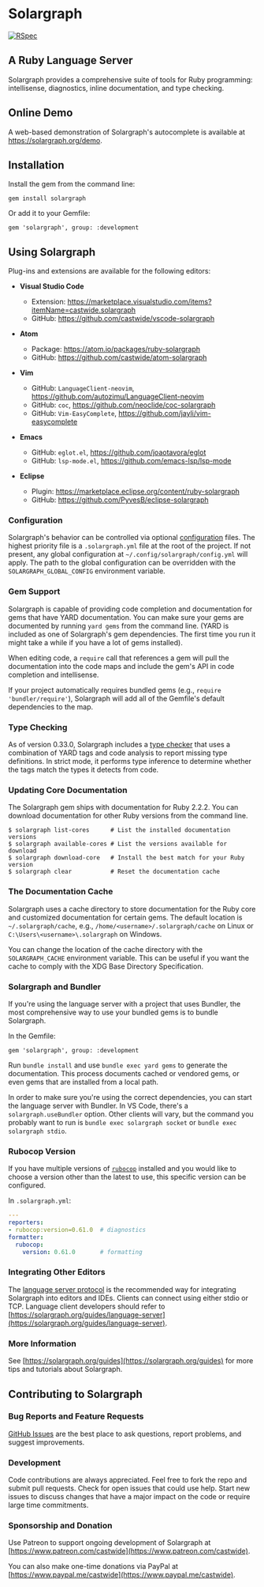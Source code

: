 # Solargraph

[![RSpec](https://github.com/castwide/solargraph/actions/workflows/rspec.yml/badge.svg)](https://github.com/castwide/solargraph/actions/workflows/rspec.yml)

## A Ruby Language Server

Solargraph provides a comprehensive suite of tools for Ruby programming: intellisense, diagnostics, inline documentation, and type checking.

## Online Demo

A web-based demonstration of Solargraph's autocomplete is available at https://solargraph.org/demo.

## Installation

Install the gem from the command line:

    gem install solargraph

Or add it to your Gemfile:

    gem 'solargraph', group: :development

## Using Solargraph

Plug-ins and extensions are available for the following editors:

* **Visual Studio Code**
    * Extension: https://marketplace.visualstudio.com/items?itemName=castwide.solargraph
    * GitHub: https://github.com/castwide/vscode-solargraph

* **Atom**
    * Package: https://atom.io/packages/ruby-solargraph
    * GitHub: https://github.com/castwide/atom-solargraph

* **Vim**
    * GitHub: `LanguageClient-neovim`, https://github.com/autozimu/LanguageClient-neovim
    * GitHub: `coc`, https://github.com/neoclide/coc-solargraph
    * GitHub: `Vim-EasyComplete`, https://github.com/jayli/vim-easycomplete

* **Emacs**
    * GitHub: `eglot.el`, https://github.com/joaotavora/eglot
    * GitHub: `lsp-mode.el`, https://github.com/emacs-lsp/lsp-mode

* **Eclipse**
    * Plugin: https://marketplace.eclipse.org/content/ruby-solargraph
    * GitHub: https://github.com/PyvesB/eclipse-solargraph

### Configuration

Solargraph's behavior can be controlled via optional [configuration](https://solargraph.org/guides/configuration) files. The highest priority file is a `.solargraph.yml` file at the root of the project. If not present, any global configuration at `~/.config/solargraph/config.yml` will apply. The path to the global configuration can be overridden with the `SOLARGRAPH_GLOBAL_CONFIG` environment variable.

### Gem Support

Solargraph is capable of providing code completion and documentation for gems that have YARD documentation. You can make sure your gems are documented by running `yard gems` from the command line. (YARD is included as one of Solargraph's gem dependencies. The first time you run it might take a while if you have a lot of gems installed).

When editing code, a `require` call that references a gem will pull the documentation into the code maps and include the gem's API in code completion and intellisense.

If your project automatically requires bundled gems (e.g., `require 'bundler/require'`), Solargraph will add all of the Gemfile's default dependencies to the map.

### Type Checking

As of version 0.33.0, Solargraph includes a [type checker](https://github.com/castwide/solargraph/issues/192) that uses a combination of YARD tags and code analysis to report missing type definitions. In strict mode, it performs type inference to determine whether the tags match the types it detects from code.

### Updating Core Documentation

The Solargraph gem ships with documentation for Ruby 2.2.2. You can download documentation for other Ruby versions from the command line.

    $ solargraph list-cores      # List the installed documentation versions
    $ solargraph available-cores # List the versions available for download
    $ solargraph download-core   # Install the best match for your Ruby version
    $ solargraph clear           # Reset the documentation cache

### The Documentation Cache

Solargraph uses a cache directory to store documentation for the Ruby core and customized documentation for certain gems. The default location is `~/.solargraph/cache`, e.g., `/home/<username>/.solargraph/cache` on Linux or `C:\Users\<username>\.solargraph` on Windows.

You can change the location of the cache directory with the `SOLARGRAPH_CACHE` environment variable. This can be useful if you want the cache to comply with the XDG Base Directory Specification.

### Solargraph and Bundler

If you're using the language server with a project that uses Bundler, the most comprehensive way to use your bundled gems is to bundle Solargraph.

In the Gemfile:

    gem 'solargraph', group: :development

Run `bundle install` and use `bundle exec yard gems` to generate the documentation. This process documents cached or vendored gems, or even gems that are installed from a local path.

In order to make sure you're using the correct dependencies, you can start the language server with Bundler. In VS Code, there's a `solargraph.useBundler` option. Other clients will vary, but the command you probably want to run is `bundle exec solargraph socket` or `bundle exec solargraph stdio`.

### Rubocop Version

If you have multiple versions of [`rubocop`](https://rubygems.org/gems/rubocop) installed and you would like to choose a version other than the latest to use, this specific version can be configured.

In `.solargraph.yml`:

```yaml
---
reporters:
- rubocop:version=0.61.0  # diagnostics
formatter:
  rubocop:
    version: 0.61.0       # formatting
```

### Integrating Other Editors

The [language server protocol](https://microsoft.github.io/language-server-protocol/specification) is the recommended way for integrating Solargraph into editors and IDEs. Clients can connect using either stdio or TCP. Language client developers should refer to [https://solargraph.org/guides/language-server](https://solargraph.org/guides/language-server).

### More Information

See [https://solargraph.org/guides](https://solargraph.org/guides) for more tips and tutorials about Solargraph.

## Contributing to Solargraph

### Bug Reports and Feature Requests

[GitHub Issues](https://github.com/castwide/solargraph/issues) are the best place to ask questions, report problems, and suggest improvements.

### Development

Code contributions are always appreciated. Feel free to fork the repo and submit pull requests. Check for open issues that could use help. Start new issues to discuss changes that have a major impact on the code or require large time commitments.

### Sponsorship and Donation

Use Patreon to support ongoing development of Solargraph at [https://www.patreon.com/castwide](https://www.patreon.com/castwide).

You can also make one-time donations via PayPal at [https://www.paypal.me/castwide](https://www.paypal.me/castwide).
